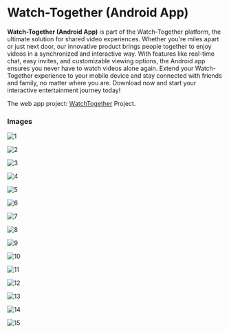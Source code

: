 # Watch-Together (Android App)

**Watch-Together (Android App)** is part of the Watch-Together platform, the ultimate solution for shared video experiences. Whether you're miles apart or just next door, our innovative product brings people together to enjoy videos in a synchronized and interactive way. With features like real-time chat, easy invites, and customizable viewing options, the Android app ensures you never have to watch videos alone again. Extend your Watch-Together experience to your mobile device and stay connected with friends and family, no matter where you are. Download now and start your interactive entertainment journey today!


The web app project: [WatchTogether](https://github.com/abdelfetah18/watch-together) Project.

### Images
![1](https://raw.githubusercontent.com/abdelfetah18/watch-together-android/main/public/WatchTogetherMobile.png )

![2](https://raw.githubusercontent.com/abdelfetah18/watch-together-android/main/public/Splash%20Screen.png)

![3](https://raw.githubusercontent.com/abdelfetah18/watch-together-android/main/public/Sign%20up.png)

![4](https://raw.githubusercontent.com/abdelfetah18/watch-together-android/main/public/Sign%20in.png)

![5](https://raw.githubusercontent.com/abdelfetah18/watch-together-android/main/public/Home.png)

![6](https://raw.githubusercontent.com/abdelfetah18/watch-together-android/main/public/Profile.png)

![7](https://raw.githubusercontent.com/abdelfetah18/watch-together-android/main/public/Settings.png)

![8](https://raw.githubusercontent.com/abdelfetah18/watch-together-android/main/public/Room.png)

![9](https://raw.githubusercontent.com/abdelfetah18/watch-together-android/main/public/Create%20Room.png)

![10](https://raw.githubusercontent.com/abdelfetah18/watch-together-android/main/public/Video%20Player.png)

![11](https://raw.githubusercontent.com/abdelfetah18/watch-together-android/main/public/Video%20Player%20with%20Chat%20Open.png)

![12](https://raw.githubusercontent.com/abdelfetah18/watch-together-android/main/public/Chat.png)

![13](https://raw.githubusercontent.com/abdelfetah18/watch-together-android/main/public/Members.png)

![14](https://raw.githubusercontent.com/abdelfetah18/watch-together-android/main/public/Select%20Video.png)

![15](https://raw.githubusercontent.com/abdelfetah18/watch-together-android/main/public/SearchYoutubeVideos.png)



